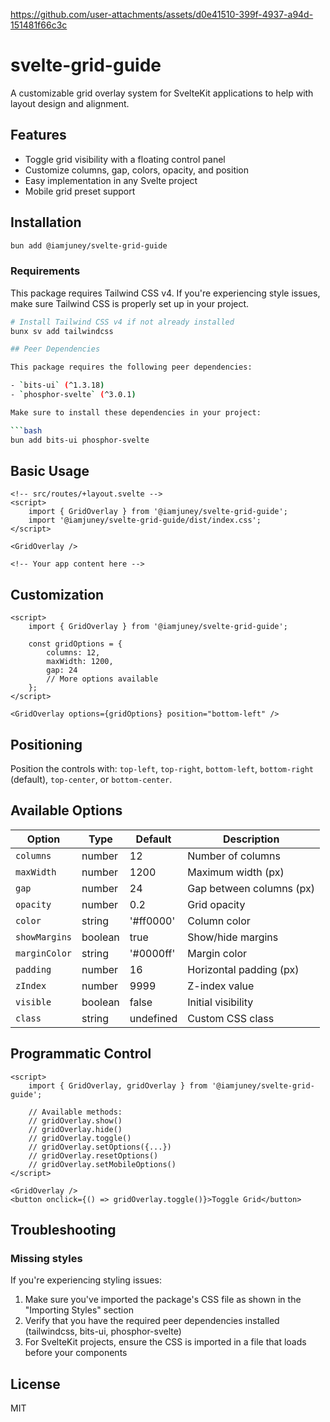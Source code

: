 https://github.com/user-attachments/assets/d0e41510-399f-4937-a94d-151481f66c3c

# svelte-grid-guide

A customizable grid overlay system for SvelteKit applications to help with layout design and alignment.

## Features

- Toggle grid visibility with a floating control panel
- Customize columns, gap, colors, opacity, and position
- Easy implementation in any Svelte project
- Mobile grid preset support

## Installation

```bash
bun add @iamjuney/svelte-grid-guide
```

### Requirements

This package requires Tailwind CSS v4. If you're experiencing style issues, make sure Tailwind CSS is properly set up in your project.

````bash
# Install Tailwind CSS v4 if not already installed
bunx sv add tailwindcss

## Peer Dependencies

This package requires the following peer dependencies:

- `bits-ui` (^1.3.18)
- `phosphor-svelte` (^3.0.1)

Make sure to install these dependencies in your project:

```bash
bun add bits-ui phosphor-svelte
````

## Basic Usage

```svelte
<!-- src/routes/+layout.svelte -->
<script>
	import { GridOverlay } from '@iamjuney/svelte-grid-guide';
	import '@iamjuney/svelte-grid-guide/dist/index.css';
</script>

<GridOverlay />

<!-- Your app content here -->
```

## Customization

```svelte
<script>
	import { GridOverlay } from '@iamjuney/svelte-grid-guide';

	const gridOptions = {
		columns: 12,
		maxWidth: 1200,
		gap: 24
		// More options available
	};
</script>

<GridOverlay options={gridOptions} position="bottom-left" />
```

## Positioning

Position the controls with: `top-left`, `top-right`, `bottom-left`, `bottom-right` (default), `top-center`, or `bottom-center`.

## Available Options

| Option        | Type    | Default   | Description              |
| ------------- | ------- | --------- | ------------------------ |
| `columns`     | number  | 12        | Number of columns        |
| `maxWidth`    | number  | 1200      | Maximum width (px)       |
| `gap`         | number  | 24        | Gap between columns (px) |
| `opacity`     | number  | 0.2       | Grid opacity             |
| `color`       | string  | '#ff0000' | Column color             |
| `showMargins` | boolean | true      | Show/hide margins        |
| `marginColor` | string  | '#0000ff' | Margin color             |
| `padding`     | number  | 16        | Horizontal padding (px)  |
| `zIndex`      | number  | 9999      | Z-index value            |
| `visible`     | boolean | false     | Initial visibility       |
| `class`       | string  | undefined | Custom CSS class         |

## Programmatic Control

```svelte
<script>
	import { GridOverlay, gridOverlay } from '@iamjuney/svelte-grid-guide';

	// Available methods:
	// gridOverlay.show()
	// gridOverlay.hide()
	// gridOverlay.toggle()
	// gridOverlay.setOptions({...})
	// gridOverlay.resetOptions()
	// gridOverlay.setMobileOptions()
</script>

<GridOverlay />
<button onclick={() => gridOverlay.toggle()}>Toggle Grid</button>
```

## Troubleshooting

### Missing styles

If you're experiencing styling issues:

1. Make sure you've imported the package's CSS file as shown in the "Importing Styles" section
2. Verify that you have the required peer dependencies installed (tailwindcss, bits-ui, phosphor-svelte)
3. For SvelteKit projects, ensure the CSS is imported in a file that loads before your components

## License

MIT
